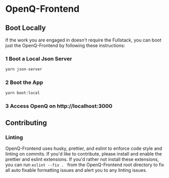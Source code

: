 # OpenQ-Frontend 
 
## Boot Locally

If the work you are engaged in doesn't require the Fullstack, you can boot just the OpenQ-Frontend by following these instructions:

### 1 Boot a Local Json Server

```bash
yarn json-server
```

### 2 Boot the App

```bash
yarn boot:local
```

### 3 Access OpenQ on http://localhost:3000

## Contributing

### Linting

OpenQ-Frontend uses husky, prettier, and eslint to enforce code style and linting on commits. If you'd like to contribute, please install and enable the prettier and eslint extensions. If you'd rather not install these extensions, you can run `eslint --fix . ` from the OpenQ-Frontend root directory to fix all auto fixable formatting issues and alert you to any linting issues.

